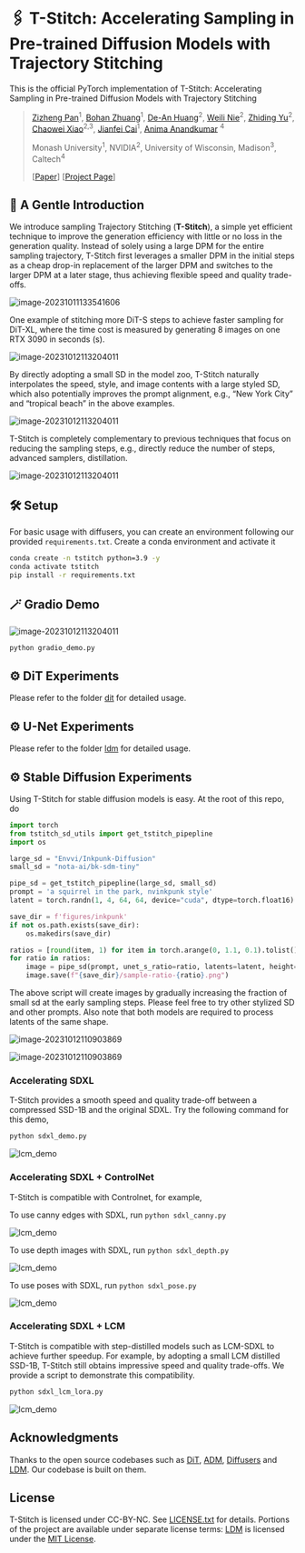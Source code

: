# 🖇 T-Stitch: Accelerating Sampling in Pre-trained Diffusion Models with Trajectory Stitching

This is the official PyTorch implementation of T-Stitch: Accelerating Sampling in Pre-trained Diffusion Models with Trajectory Stitching

>  [Zizheng Pan](https://zizhengpan.github.io/)<sup>1</sup>, [Bohan Zhuang](https://bohanzhuang.github.io/)<sup>1</sup>, [De-An Huang](https://ai.stanford.edu/~dahuang/)<sup>2</sup>, [Weili Nie](https://weilinie.github.io/)<sup>2</sup>, [Zhiding Yu](https://chrisding.github.io/)<sup>2</sup>, [Chaowei Xiao](https://xiaocw11.github.io/)<sup>2,3</sup>, [Jianfei Cai](https://jianfei-cai.github.io/)<sup>1</sup>, [Anima Anandkumar](http://tensorlab.cms.caltech.edu/users/anima/) <sup>4</sup>
>
>  Monash University<sup>1</sup>, NVIDIA<sup>2</sup>, University of Wisconsin, Madison<sup>3</sup>, Caltech<sup>4</sup>
>
>  [[Paper](https://arxiv.org/abs/2402.14167)] [[Project Page](https://t-stitch.github.io/)]




## 📰 A Gentle Introduction

We introduce sampling Trajectory Stitching (**T-Stitch**), a simple yet efficient technique to improve the generation efficiency with little or no loss in the generation quality. Instead of solely using a large DPM for the entire sampling trajectory, T-Stitch first leverages a smaller DPM in the initial steps as a cheap drop-in replacement of the larger DPM and switches to the larger DPM at a later stage, thus achieving flexible speed and quality trade-offs.

![image-20231011133541606](.github/image-20231011133541606.png)

One example of stitching more DiT-S steps to achieve faster sampling for DiT-XL, where the time cost is measured by generating 8 images on one RTX 3090 in seconds (s).


![image-20231012113204011](.github/image-20231012113204011.png)

By directly adopting a small SD in the model zoo, T-Stitch naturally interpolates the speed, style, and image contents with a large styled SD, which also potentially improves the prompt alignment, e.g., “New York City” and “tropical beach” in the above examples.

![image-20231012113204011](.github/sd_res.png)


T-Stitch is completely complementary to previous techniques that focus on reducing the sampling steps, e.g., directly reduce the number of steps, advanced samplers, distillation.

![image-20231012113204011](.github/effect_steps_samplers.jpg)


## 🛠 Setup

For basic usage with diffusers, you can create an environment following our provided `requirements.txt`. Create a conda environment and activate it

```bash
conda create -n tstitch python=3.9 -y
conda activate tstitch
pip install -r requirements.txt
```

## 🪄 Gradio Demo


![image-20231012113204011](.github/gradio_demo.png)


```bash
python gradio_demo.py
```


## ⚙️ DiT Experiments

Please refer to the folder [dit](./dit) for detailed usage.



## ⚙️ U-Net Experiments

Please refer to the folder [ldm](./ldm) for detailed usage.


## ⚙️ Stable Diffusion Experiments

Using T-Stitch for stable diffusion models is easy. At the root of this repo, do

```python
import torch
from tstitch_sd_utils import get_tstitch_pipepline
import os

large_sd = "Envvi/Inkpunk-Diffusion"
small_sd = "nota-ai/bk-sdm-tiny"

pipe_sd = get_tstitch_pipepline(large_sd, small_sd)
prompt = 'a squirrel in the park, nvinkpunk style'
latent = torch.randn(1, 4, 64, 64, device="cuda", dtype=torch.float16)

save_dir = f'figures/inkpunk'
if not os.path.exists(save_dir):
    os.makedirs(save_dir)

ratios = [round(item, 1) for item in torch.arange(0, 1.1, 0.1).tolist()]
for ratio in ratios:
    image = pipe_sd(prompt, unet_s_ratio=ratio, latents=latent, height=512, width=512).images[0]
    image.save(f"{save_dir}/sample-ratio-{ratio}.png")
```

The above script will create images by gradually increasing the fraction of small sd at the early sampling steps. Please feel free to try other stylized SD and other prompts. Also note that both models are required to process latents of the same shape. 

![image-20231012110903869](.github/image-20231012110903869.png)

![image-20231012110903869](.github/image-20231012110134144.png)

### Accelerating SDXL

T-Stitch provides a smooth speed and quality trade-off between a compressed SSD-1B and the original SDXL. Try the following command for this demo,

```bash
python sdxl_demo.py
```

![lcm_demo](.github/sdxl_demo.jpg)

### Accelerating SDXL + ControlNet
T-Stitch is compatible with Controlnet, for example,

To use canny edges with SDXL, run `python sdxl_canny.py`

![lcm_demo](.github/sdxl_canny.jpg)


To use depth images with SDXL, run `python sdxl_depth.py`

![lcm_demo](.github/sdxl_depth.jpg)


To use poses with SDXL, run `python sdxl_pose.py`

![lcm_demo](.github/sdxl_pose.jpg)


### Accelerating SDXL + LCM

T-Stitch is compatible with step-distilled models such as LCM-SDXL to achieve further speedup. For example, by adopting a small LCM distilled SSD-1B, T-Stitch still obtains impressive speed and quality trade-offs. We provide a script to demonstrate this compatibility.

```bash
python sdxl_lcm_lora.py
```
![lcm_demo](.github/lcm_four_steps.jpg)

## Acknowledgments

Thanks to the open source codebases such as [DiT](https://github.com/facebookresearch/DiT),  [ADM](https://github.com/openai/guided-diffusion),  [Diffusers](https://github.com/huggingface/diffusers) and [LDM](https://github.com/CompVis/latent-diffusion). Our codebase is built on them. 


## License

T-Stitch is licensed under CC-BY-NC. See [LICENSE.txt](./LICENSE.txt) for details. Portions of the project are available under separate license terms: [LDM](https://github.com/CompVis/latent-diffusion) is licensed under the [MIT License](https://github.com/CompVis/latent-diffusion/blob/main/LICENSE).